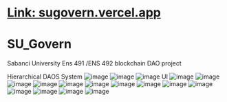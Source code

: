 # [Link: sugovern.vercel.app ]( https://sugovern.vercel.app  )
# SU_Govern
Sabanci  University Ens 491 /ENS 492 blockchain DAO project 

Hierarchical DAOS System
 ![image](https://user-images.githubusercontent.com/48164025/216362226-74af06a6-3786-4a45-b30a-96d141f74774.png)
![image](https://user-images.githubusercontent.com/48164025/216362287-8b2c24ef-a041-43c1-9822-7d22d4151f29.png)
![image](https://user-images.githubusercontent.com/48164025/216362453-396e4a99-d8a5-4d7c-beee-efc961e89e4f.png)
UI
![image](https://user-images.githubusercontent.com/48164025/216362614-53a51edf-5d2d-4843-a6f9-ff9be469e9da.png)
![image](https://user-images.githubusercontent.com/48164025/216362646-70ed8c55-4e3e-4b37-aa7d-f7340aa17cbd.png)
![image](https://user-images.githubusercontent.com/48164025/216362724-e11b453c-dc1d-4a1a-a539-17ee55d9c5e6.png)
![image](https://user-images.githubusercontent.com/48164025/216362775-7da51945-f06b-4a3d-b124-a3b40e371597.png)
![image](https://user-images.githubusercontent.com/48164025/216362833-e5f5ac57-2ee8-496f-bd9f-e266b12971cf.png)
![image](https://user-images.githubusercontent.com/48164025/216362860-44e437d9-119e-46e7-9190-686396e347d3.png)
![image](https://user-images.githubusercontent.com/48164025/216362884-67f1cf2b-cf69-4a96-84de-e1a2a71be87a.png)
![image](https://user-images.githubusercontent.com/48164025/216362913-3218077f-fcb6-4140-a214-e9cef7474f0d.png)
![image](https://user-images.githubusercontent.com/48164025/216362943-f5544681-f79d-451c-9b47-37322cefe937.png)
![image](https://user-images.githubusercontent.com/48164025/216362979-ae39b6b7-cc55-47c1-ad0e-3e49774fcfda.png)
![image](https://user-images.githubusercontent.com/48164025/216363024-9269e54e-2bae-4118-8125-37cccf382920.png)
![image](https://user-images.githubusercontent.com/48164025/216363074-abfdf3b5-ba0a-4bfe-9638-e638107bb0bd.png)
![image](https://user-images.githubusercontent.com/48164025/216363101-c7f290e8-8de8-4208-93df-53ad6914978b.png)
![image](https://user-images.githubusercontent.com/48164025/216363163-966be943-9fb4-45da-a096-54a95da5fde5.png)



